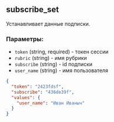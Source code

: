 ## subscribe_set
Устанавливает данные подписки.

### Параметры:
- ```token``` (string, required) - токен сессии
- ```rubric``` (string) - имя рубрики 
- ```subscribe``` (string) - id подписки 
- ```user_name``` (string) - имя пользователя
```json
{
  "token": "2423fdsf",
  "subscribe": "436de39f",
  "values": {
    "user_name": "Иван Иваныч"
  }
}
```
